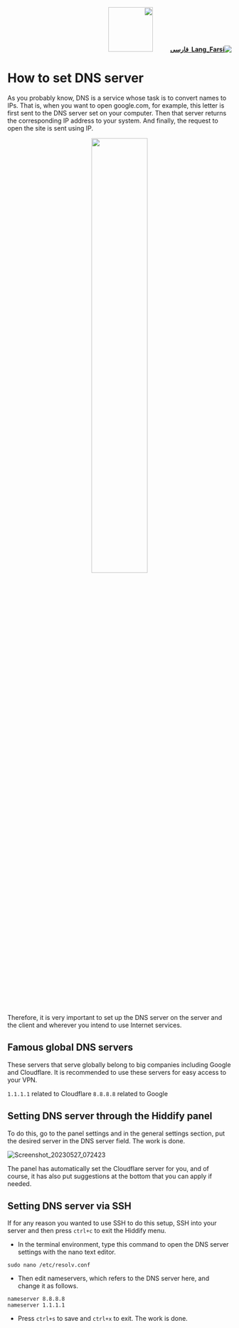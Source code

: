 <div dir=rtl>

[**![Lang_Farsi](https://user-images.githubusercontent.com/125398461/234186932-52f1fa82-52c6-417f-8b37-08fe9250a55f.png) &nbsp;فارسی**](https://github.com/hiddify/hiddify-config/wiki/%D8%A2%D9%85%D9%88%D8%B2%D8%B4-%D8%AA%D9%86%D8%B8%DB%8C%D9%85-DNS-%D8%B3%D8%B1%D9%88%D8%B1)&nbsp;&nbsp;&nbsp;&nbsp;&nbsp;&nbsp;&nbsp;&nbsp;&nbsp;&nbsp;<a href="https://github.com/hiddify/hiddify-config/wiki/All-tutorials-and-videos"><img width="100" src="https://github.com/hiddify/hiddify-config/assets/125398461/8ac5b906-105c-4b98-acf5-0e12e39e33f6" /></a>

</div>

# How to set DNS server

As you probably know, DNS is a service whose task is to convert names to IPs. That is, when you want to open google.com, for example, this letter is first sent to the DNS server set on your computer. Then that server returns the corresponding IP address to your system. And finally, the request to open the site is sent using IP.

<div align=center>

<img width=50% src="https://github.com/hiddify/hiddify-config/assets/125398461/8b1ce774-3268-4c42-ae0a-02553feb3b26" />
</div>

Therefore, it is very important to set up the DNS server on the server and the client and wherever you intend to use Internet services.

## Famous global DNS servers
These servers that serve globally belong to big companies including Google and Cloudflare. It is recommended to use these servers for easy access to your VPN.

`1.1.1.1` related to Cloudflare
`8.8.8.8` related to Google

## Setting DNS server through the Hiddify panel
To do this, go to the panel settings and in the general settings section, put the desired server in the DNS server field. The work is done.

![Screenshot_20230527_072423](https://github.com/hiddify/hiddify-config/assets/125398461/1145521a-cfd2-492b-99d0-83559c20ab15)


The panel has automatically set the Cloudflare server for you, and of course, it has also put suggestions at the bottom that you can apply if needed.

## Setting DNS server via SSH
If for any reason you wanted to use SSH to do this setup, SSH into your server and then press `ctrl+c` to exit the Hiddify menu.
* In the terminal environment, type this command to open the DNS server settings with the nano text editor.

```
sudo nano /etc/resolv.conf
```
* Then edit nameservers, which refers to the DNS server here, and change it as follows.

```
nameserver 8.8.8.8
nameserver 1.1.1.1
```
* Press `ctrl+s` to save and `ctrl+x` to exit.
The work is done.
